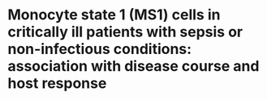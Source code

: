 # Monocyte state 1 (MS1) cells in critically ill patients with sepsis or non-infectious conditions: association with disease course and host response

